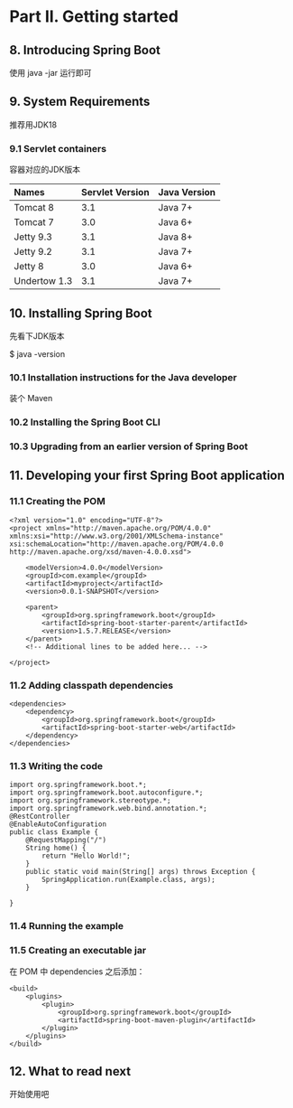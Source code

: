 # Part II. Getting started
## 8. Introducing Spring Boot
使用 java -jar 运行即可

## 9. System Requirements
推荐用JDK18

### 9.1 Servlet containers
容器对应的JDK版本

|Names          |Servlet Version  |Java Version |
|:--------------|:----------------|:------------|
|Tomcat 8       |3.1              |Java 7+      |
|Tomcat 7       |3.0              |Java 6+      |
|Jetty 9.3      |3.1              |Java 8+      |
|Jetty 9.2      |3.1              |Java 7+      |
|Jetty 8        |3.0              |Java 6+      |
|Undertow 1.3   |3.1              |Java 7+      |

## 10. Installing Spring Boot
先看下JDK版本

$ java -version

### 10.1 Installation instructions for the Java developer
装个 Maven

### 10.2 Installing the Spring Boot CLI

### 10.3 Upgrading from an earlier version of Spring Boot

## 11. Developing your first Spring Boot application
### 11.1 Creating the POM
```
<?xml version="1.0" encoding="UTF-8"?>
<project xmlns="http://maven.apache.org/POM/4.0.0" xmlns:xsi="http://www.w3.org/2001/XMLSchema-instance"
xsi:schemaLocation="http://maven.apache.org/POM/4.0.0 http://maven.apache.org/xsd/maven-4.0.0.xsd">

	<modelVersion>4.0.0</modelVersion>
	<groupId>com.example</groupId>
	<artifactId>myproject</artifactId>
	<version>0.0.1-SNAPSHOT</version>

	<parent>
		<groupId>org.springframework.boot</groupId>
		<artifactId>spring-boot-starter-parent</artifactId>
		<version>1.5.7.RELEASE</version>
	</parent>
	<!-- Additional lines to be added here... -->

</project>
```

### 11.2 Adding classpath dependencies
```
<dependencies>
	<dependency>
		<groupId>org.springframework.boot</groupId>
		<artifactId>spring-boot-starter-web</artifactId>
	</dependency>
</dependencies>
```

### 11.3 Writing the code
```
import org.springframework.boot.*;
import org.springframework.boot.autoconfigure.*;
import org.springframework.stereotype.*;
import org.springframework.web.bind.annotation.*;
@RestController
@EnableAutoConfiguration
public class Example {
	@RequestMapping("/")
	String home() {
		return "Hello World!";
	}
	public static void main(String[] args) throws Exception {
		SpringApplication.run(Example.class, args);
	}

}
```

### 11.4 Running the example

### 11.5 Creating an executable jar
在 POM 中 dependencies 之后添加：
```
<build>
	<plugins>
		<plugin>
			<groupId>org.springframework.boot</groupId>
			<artifactId>spring-boot-maven-plugin</artifactId>
		</plugin>
	</plugins>
</build>
```

## 12. What to read next
开始使用吧
